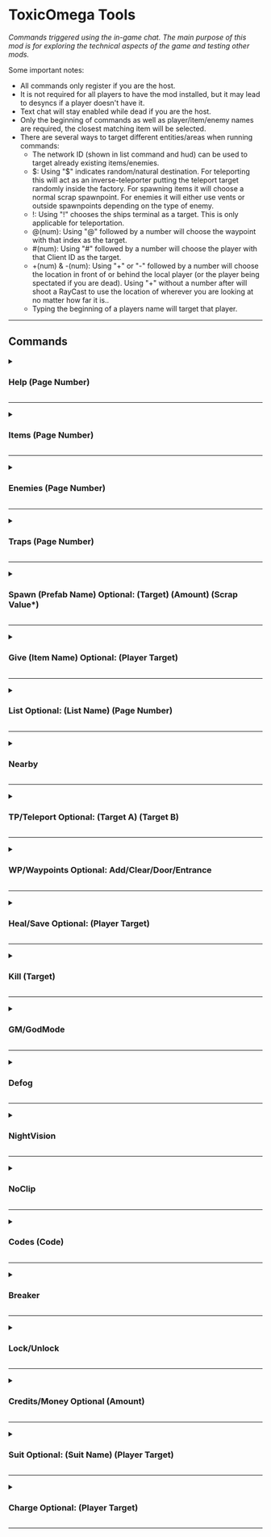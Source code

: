 # ToxicOmega Tools

*Commands triggered using the in-game chat. The main purpose of this mod is for exploring the technical aspects of the game and testing other mods.*

Some important notes:
* All commands only register if you are the host.
* It is not required for all players to have the mod installed, but it may lead to desyncs if a player doesn't have it.
* Text chat will stay enabled while dead if you are the host.
* Only the beginning of commands as well as player/item/enemy names are required, the closest matching item will be selected.
* There are several ways to target different entities/areas when running commands:
  * The network ID (shown in list command and hud) can be used to target already existing items/enemies.
  * $: Using "$" indicates random/natural destination. For teleporting this will act as an inverse-teleporter putting the teleport target randomly inside the factory. For spawning items it will choose a normal scrap spawnpoint. For enemies it will either use vents or outside spawnpoints depending on the type of enemy.
  * !: Using "!" chooses the ships terminal as a target. This is only applicable for teleportation.
  * @(num): Using "@" followed by a number will choose the waypoint with that index as the target.
  * #(num): Using "#" followed by a number will choose the player with that Client ID as the target.
  * +(num) & -(num): Using "+" or "-" followed by a number will choose the location in front of or behind the local player (or the player being spectated if you are dead). Using "+" without a number after will shoot a RayCast to use the location of wherever you are looking at no matter how far it is..
  * Typing the beginning of a players name will target that player. 

---

## Commands

<details>
  <summary><h3>Help (Page Number)</h3></summary>

Displays a page of the commands list. Includes brief descriptions of each command and its purpose.

Arguments:
* Page Number: Specific page of the commands list to view.

Example: "help" displays page one of the commands list.
</details>

---

<details>
  <summary><h3>Items (Page Number)</h3></summary>

Displays a page of the spawnable items list.

Arguments:
* Page Number: Specific page of the items list to view. Will default to the last page viewed.

Example: "item 2" displays page two of the items list.
</details>

---

<details>
  <summary><h3>Enemies (Page Number)</h3></summary>

Displays a page of the spawnable enemies list.

Arguments:
* Page Number: Specific page of the enemies list to view. Will default to the last page viewed.

Example: "en 3" displays page three of the enemies list.
</details>

---

<details>
  <summary><h3>Traps (Page Number)</h3></summary>

Displays a page of the spawnable traps list.

Arguments:
* Page Number: Specific page of the traps list to view. Will default to the last page viewed.

Example: "tr 1" displays page one of the traps list.
</details>

---

<details>
  <summary><h3>Spawn (Prefab Name) Optional: (Target) (Amount) (Scrap Value*)</h3></summary>

Spawns an item/enemy/trap by name. Able to specify where it spawns, how many are spawned, and the value of the item if you are spawning a scrap item.

Arguments:
* Prefab Name: Name of the item/enemy/trap you want to spawn. Will auto-complete name if the beginning is given. Use underscores "_" in place of spaces.
* Target (Default: Natural): Where to spawn the prefab, supports all targeting methods listed at the beginning of this readme.
* Amount (Default: 1): How many copies should be spawned.
* Scrap Value (Default: Natural): How much should the item be worth. Does not do anything if spawning enemies/traps.

Example: "sp flower ToxicOmega 5" will spawn five flowermen (Brackens) at the player named ToxicOmega.
</details>

---

<details>
  <summary><h3>Give (Item Name) Optional: (Player Target)</h3></summary>

Puts an item directly into a players inventory. If their inventory is full it will drop on the ground beneath them.

Arguments:
* Item Name: Name of the item you want to give.
* Player Target (Default: Self): Only supports player name/ID.

Example: "give jar" will give a jar of pickles to yourself.
</details>

---

<details>
  <summary><h3>List Optional: (List Name) (Page Number)</h3></summary>

Toggles a GUI showing all currently existing players, items, enemies, and terminal objects. If used with arguments it will display a page from the list of currently existing players, items, enemies, terminal objects, or waypoints. Network ID's will be listed in the items and enemies lists. Will smart-search for the list name.

Arguments:
* List Name: Which list to view. Supports "players", "items", "enemy/enemies", "codes", and "wp/waypoints".
* Page Number: What page of the given list should be displayed.

Example: "li e" will list page one every enemy that is currently spawned and active in the scene. In most situations simply using "list" on its own to show the full GUI is more useful.
</details>

---

<details>
  <summary><h3>Nearby</h3></summary>

Toggles the "List" commands GUI but a version that only shows items, traps, players, and enemies that are near you.

Example: "near" will toggle the nearby GUI.
</details>

---

<details>
  <summary><h3>TP/Teleport Optional: (Target A) (Target B)</h3></summary>

Teleports a given player to a given destination. Targeting a dead player will target their corpse. Will automatically sync lighting if your destination is inside or outside. If no arguments are provided, the host will be teleported to the ship's console.

Arguments:
* Target A: If this is the only argument given it supports all targeting methods. Otherwise, it will only accept player names/IDs or item/enemy network IDs.
* Target B: Can any targeting method listed at the beginning of this readme.

Example: "tp #0 $" will teleport the player with ID 0 to a random location inside the factory.
</details>

---

<details>
  <summary><h3>WP/Waypoints Optional: Add/Clear/Door/Entrance</h3></summary>

Lists or creates a waypoint to use as a destination. Waypoints are cleared when leaving a moon. If no argument is given it will show page one of the "list wp" command list.

Arguments:
* Add: Will create a waypoint at your current position.
* Clear: Will delete all waypoints.
* Door: Will create a waypoint outside the factory at the front door.
* Entrance: Will create a waypoint inside the factory at the main entrance.

Example: "wp add" will create a waypoint at your current location.
</details>

---

<details>
  <summary><h3>Heal/Save Optional: (Player Target)</h3></summary>

Fully refills a player's health and stamina. Will save a player if they are currently in a kill animation with an enemy. If the target player is dead, they will be revived at the ship's terminal.

Arguments:
* Player Target (Default: Self): Only supports player name/ID.

Example: "heal John" will heal a player whose name starts with (or is) John.
</details>

---

<details>
  <summary><h3>Kill (Target)</h3></summary>

Kills/Destroys a given player or item/enemy (if given their Network ID as the target). Supports a range of item/enemy network IDs by separating them with a "-". Items and invincible enemies are destroyed since they cannot take damage. Players and normal enemies are killed unless they are forced to by destroyed by adding "*" to the end of the target argument.

Arguments:
* Target: Any player name/ID, or network ID of an enemy/item. Able to target network ID range by separating with a "-". Ending command with a "*" will force destroy instead of killing with damage.

Example: "kill 14-82*" will force delete all items/enemies with network IDs ranging from 14-82.
</details>

---

<details>
  <summary><h3>GM/GodMode</h3></summary>

Toggle whether or not you can take damage and die.

Example: "gm" will toggle godmode.
</details>

---

<details>
  <summary><h3>Defog</h3></summary>

Toggles on/off fog which includes most outdoor fog as well as the steam inside the factory.

Example: "de" will toggle the defog effect.
</details>

---

<details>
  <summary><h3>NightVision</h3></summary>

Toggles a night vision effect. This will only be active when inside the factory/mansion.

Example: "night" will toggle the night vision effect.
</details>

---

<details>
  <summary><h3>NoClip</h3></summary>

Toggles the noclip effect which will allow you to fly and phase through walls.

Example: "noclip" will toggle the noclip effect.
</details>

---

<details>
  <summary><h3>Codes (Code)</h3></summary>

Toggles blast doors and traps by using their terminal code. If no argument is given it will show page one of the "list codes" command list.

Arguments:
* Code: The code that appears on the ship's map corresponding to the blast door or trap.

Example: "code d2" will toggle all terminal objects on the map with code d2.
</details>

---

<details>
  <summary><h3>Breaker</h3></summary>

Toggles the breaker box's state.

Example: "br" will toggle the current state of the breaker.

</details>

---

<details>
  <summary><h3>Lock/Unlock</h3></summary>

Using the Lock or Unlock commands will Lock or Unlock a door if you are looking at one.

Example: "unlock" while looking at a locked door will unlock it.
</details>

---

<details>
  <summary><h3>Credits/Money Optional (Amount)</h3></summary>

Lists or adjusts the current amount of group credits in the terminal. If the amount argument is not given it will just display the current amount of credits.

Arguments:
* Amount: The amount is the adjustment to be made to the current amount of credits.

Example: "credit -10" will subtract 10 from the current amount of group credits.
</details>

---

<details>
  <summary><h3>Suit Optional: (Suit Name) (Player Target)</h3></summary>

Changes a players suit. If no arguments are given it will instead list all available suits.

Arguments:
* Suit Name: The name of the suit you want to equip.
* Player Target (Default: Self): The player who's suit will be changed.

Example: "suit purple Joe" will change the suit of player named Joe to be the purple suit.
</details>

---

<details>
  <summary><h3>Charge Optional: (Player Target)</h3></summary>

Charges a player's held item.

Arguments:
* Player Target (Default: Self): Only supports player name/ID.

Example: "ch" will simply charge the host's held item.
</details>

---